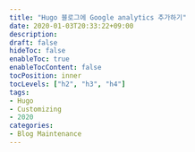 ```yaml
---
title: "Hugo 블로그에 Google analytics 추가하기"
date: 2020-01-03T20:33:22+09:00
description:
draft: false
hideToc: false
enableToc: true
enableTocContent: false
tocPosition: inner
tocLevels: ["h2", "h3", "h4"]
tags:
- Hugo
- Customizing
- 2020
categories:
- Blog Maintenance
---
```

